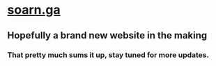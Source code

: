 # [soarn.ga](soarn.ga)
## Hopefully a brand new website in the making
### That pretty much sums it up, stay tuned for more updates.
